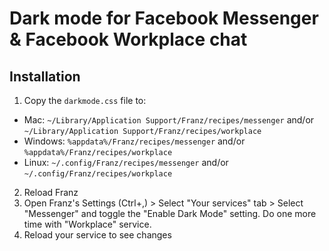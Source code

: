 # Dark mode for Facebook Messenger & Facebook Workplace chat

## Installation
1. Copy the `darkmode.css` file to:
  * Mac: `~/Library/Application Support/Franz/recipes/messenger` and/or `~/Library/Application Support/Franz/recipes/workplace`
  * Windows: `%appdata%/Franz/recipes/messenger` and/or `%appdata%/Franz/recipes/workplace`
  * Linux: `~/.config/Franz/recipes/messenger` and/or `~/.config/Franz/recipes/workplace`
2. Reload Franz
3. Open Franz's Settings (Ctrl+,) > Select "Your services" tab > Select "Messenger" and toggle the "Enable Dark Mode" setting. Do one more time with "Workplace" service.
4. Reload your service to see changes
